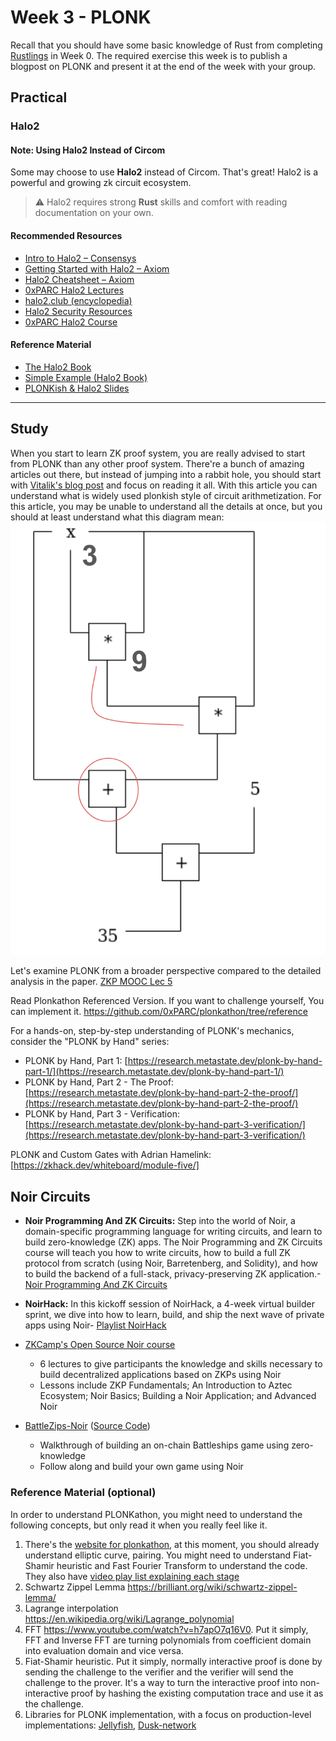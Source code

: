# Week 3 - PLONK


Recall that you should have some basic knowledge of Rust from completing [Rustlings](https://rustlings.cool/) in Week 0. The required exercise this week is to publish a blogpost on PLONK and present it at the end of the week with your group.

## Practical
### Halo2

#### Note: Using Halo2 Instead of Circom

Some may choose to use **Halo2** instead of Circom. That's great! Halo2 is a powerful and growing zk circuit ecosystem.

> ⚠️ Halo2 requires strong **Rust** skills and comfort with reading documentation on your own.

#### Recommended Resources

- [Intro to Halo2 – Consensys](https://consensys.io/diligence/blog/2023/07/endeavors-into-the-zero-knowledge-halo2-proving-system/)
- [Getting Started with Halo2 – Axiom](https://docs.axiom.xyz/zero-knowledge-proofs/getting-started-with-halo2)
- [Halo2 Cheatsheet – Axiom](https://hackmd.io/@axiom/HyoXzD7Zh)
- [0xPARC Halo2 Lectures](https://learn.0xparc.org/materials/halo2/learning-group-1/introduction)
- [halo2.club (encyclopedia)](https://halo2.club/)
- [Halo2 Security Resources](https://halo2.zksecurity.xyz/)
- [0xPARC Halo2 Course](https://learn.0xparc.org/halo2/)

#### Reference Material

- [The Halo2 Book](https://zcash.github.io/halo2/)
- [Simple Example (Halo2 Book)](https://zcash.github.io/halo2/user/simple-example.html)
- [PLONKish & Halo2 Slides](https://docs.google.com/presentation/d/1UpMo2Ze5iwzpwICPoKkeT04-xGFRp7ZzVPhgnidr-vs/edit#slide=id.p)
****


## Study

When you start to learn ZK proof system, you are really advised to start from PLONK than any other proof system. There're a bunch of amazing articles out there, but instead of jumping into a rabbit hole, you should start with [Vitalik's blog post](https://vitalik.eth.limo/general/2019/09/22/plonk.html) and focus on reading it all.
With this article you can understand what is widely used plonkish style of circuit arithmetization. For this article, you may be unable to understand all the details at once, but you should at least understand what this diagram mean:
![Vitalik's circuit](./assets/vitalik-circuit.png)

Let's examine PLONK from a broader perspective compared to the detailed analysis in the paper. [ZKP MOOC Lec 5](https://www.youtube.com/watch?v=A0oZVEXav24)

Read Plonkathon Referenced Version. If you want to challenge yourself, You can implement it.
https://github.com/0xPARC/plonkathon/tree/reference

For a hands-on, step-by-step understanding of PLONK's mechanics, consider the "PLONK by Hand" series:
- PLONK by Hand, Part 1: [https://research.metastate.dev/plonk-by-hand-part-1/](https://research.metastate.dev/plonk-by-hand-part-1/)
- PLONK by Hand, Part 2 - The Proof: [https://research.metastate.dev/plonk-by-hand-part-2-the-proof/](https://research.metastate.dev/plonk-by-hand-part-2-the-proof/)
- PLONK by Hand, Part 3 - Verification: [https://research.metastate.dev/plonk-by-hand-part-3-verification/](https://research.metastate.dev/plonk-by-hand-part-3-verification/)

PLONK and Custom Gates with Adrian Hamelink: [https://zkhack.dev/whiteboard/module-five/]

## Noir Circuits

- **Noir Programming And ZK Circuits:** Step into the world of Noir, a domain-specific programming language for writing circuits, and learn to build zero-knowledge (ZK) apps. The Noir Programming and ZK Circuits course will teach you how to write circuits, how to build a full ZK protocol from scratch (using Noir, Barretenberg, and Solidity), and how to build the backend of a full-stack, privacy-preserving ZK application.-[Noir Programming And ZK Circuits](https://updraft.cyfrin.io/courses/noir-programming-and-zk-circuits)
  
- **NoirHack:** In this kickoff session of NoirHack, a 4-week virtual builder sprint, we dive into how to learn, build, and ship the next wave of private apps using Noir- [Playlist NoirHack](https://www.youtube.com/playlist?list=PLabpoAlaCBY0tlBYmY3Wa8PGEIxIdalWa)

- [ZKCamp's Open Source Noir course](https://github.com/ZKCamp/aztec-noir-course)
  - 6 lectures to give participants the knowledge and skills necessary to build decentralized applications based on ZKPs using Noir
  - Lessons include ZKP Fundamentals; An Introduction to Aztec Ecosystem; Noir Basics; Building a Noir Application; and Advanced Noir
- [BattleZips-Noir](https://www.youtube.com/playlist?list=PLWACGbvIsEgnR2aUCr9i-PpmTVhF5Zuik) ([Source Code](https://github.com/BattleZips/BattleZips-Noir))
  - Walkthrough of building an on-chain Battleships game using zero-knowledge
  - Follow along and build your own game using Noir

### Reference Material (optional)

In order to understand PLONKathon, you might need to understand the following concepts, but only read it when you really feel like it.

1. There's the [website for plonkathon](https://plonkathon.com/), at this moment, you should already understand elliptic curve, pairing. You might need to understand Fiat-Shamir heuristic and Fast Fourier Transform to understand the code. They also have [video play list explaining each stage](https://www.youtube.com/playlist?list=PLNK7oFq6eaEzHNYHpQ_zbgPEBDhLmyfFb)
2. Schwartz Zippel Lemma https://brilliant.org/wiki/schwartz-zippel-lemma/
3. Lagrange interpolation https://en.wikipedia.org/wiki/Lagrange_polynomial
4. FFT https://www.youtube.com/watch?v=h7apO7q16V0. Put it simply, FFT and Inverse FFT are turning polynomials from coefficient domain into evaluation domain and vice versa.
5. Fiat-Shamir heuristic. Put it simply, normally interactive proof is done by sending the challenge to the verifier and the verifier will send the challenge to the prover. It's a way to turn the interactive proof into non-interactive proof by hashing the existing computation trace and use it as the challenge. 
6. Libraries for PLONK implementation, with a focus on production-level implementations: [Jellyfish](https://github.com/EspressoSystems/jellyfish), [Dusk-network](https://github.com/dusk-network/plonk)

